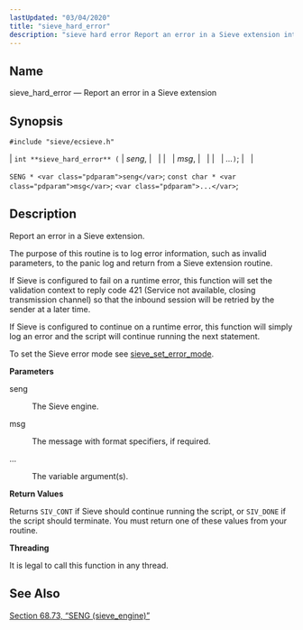 ```yaml
---
lastUpdated: "03/04/2020"
title: "sieve_hard_error"
description: "sieve hard error Report an error in a Sieve extension int sieve hard error seng msg SENG seng const char msg Report an error in a Sieve extension The purpose of this routine is to log error information such as invalid parameters to the panic log and return from a..."
---
```


<a name="apis.sieve_hard_error"></a> 
## Name

sieve_hard_error — Report an error in a Sieve extension

## Synopsis

`#include "sieve/ecsieve.h"`

| `int **sieve_hard_error** (` | <var class="pdparam">seng</var>, |   |
|   | <var class="pdparam">msg</var>, |   |
|   | <var class="pdparam">...</var>`)`; |   |

`SENG * <var class="pdparam">seng</var>`;
`const char * <var class="pdparam">msg</var>`;
`<var class="pdparam">...</var>`;<a name="idp60231952"></a> 
## Description

Report an error in a Sieve extension.

The purpose of this routine is to log error information, such as invalid parameters, to the panic log and return from a Sieve extension routine.

If Sieve is configured to fail on a runtime error, this function will set the validation context to reply code 421 (Service not available, closing transmission channel) so that the inbound session will be retried by the sender at a later time.

If Sieve is configured to continue on a runtime error, this function will simply log an error and the script will continue running the next statement.

To set the Sieve error mode see [sieve_set_error_mode](/momentum/3/3-api/apis-sieve-set-error-mode).

**<a name="idp60236304"></a> Parameters**

<dl class="variablelist">

<dt>seng</dt>

<dd>

The Sieve engine.

</dd>

<dt>msg</dt>

<dd>

The message with format specifiers, if required.

</dd>

<dt>...</dt>

<dd>

The variable argument(s).

</dd>

</dl>

**<a name="idp60242720"></a> Return Values**

Returns `SIV_CONT` if Sieve should continue running the script, or `SIV_DONE` if the script should terminate. You must return one of these values from your routine.

**<a name="idp60244640"></a> Threading**

It is legal to call this function in any thread.

<a name="idp60245744"></a> 
## See Also

[Section 68.73, “SENG (sieve_engine)”](structs.seng "68.73. SENG (sieve_engine)")